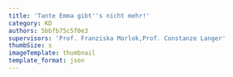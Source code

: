 ```yaml
---
title: 'Tante Emma gibt''s nicht mehr!'
category: KD
authors: 5bbfb75c5f0e3
supervisors: 'Prof. Franziska Morlok,Prof. Constanze Langer'
thumbSize: s
imageTemplate: thumbnail
template_format: json
---
```


